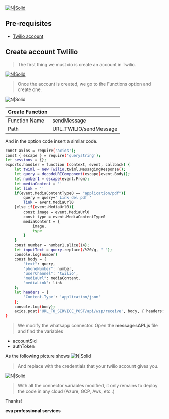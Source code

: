 
[![N|Solid](https://i.ibb.co/LtT31vK/eva-150px.png)](https://eva.bot/)

## Pre-requisites
- [Twilio account](https://www.twilio.com/)

## Create account Twlilio

> The first thing we must do is create an account in Twilio.

[![N|Solid](https://openil.s3-sa-east-1.amazonaws.com/whatsapp/whatsapp02.png)](https://www.twilio.com/)

> Once the account is created, we go to the Functions option and create one.

![N|Solid](https://openil.s3-sa-east-1.amazonaws.com/whatsapp/whatsapp01.png)



| Create Function |   |
| ------ | ------ |
| Function Name | sendMessage |
| Path | URL_TWILIO/sendMessage |

And in the option code insert a similar code.
```sh
const axios = require('axios');
const { escape } = require('querystring');
let sessions = {};
exports.handler = function (context, event, callback) {
    let twiml = new Twilio.twiml.MessagingResponse();
    let query = decodeURIComponent(escape(event.Body));
    let number1 = escape(event.From);
    let mediaContent = ''
    let link = ''
    if(event.MediaContentType0 == "application/pdf"){
        query = query+' Link del pdf '
        link = event.MediaUrl0
    }else if(event.MediaUrl0){
        const image = event.MediaUrl0
        const type = event.MediaContentType0
        mediaContent = {
            image,
            type
        }
    }
    const number = number1.slice(14);
    let inputText = query.replace(/%20/g, " ");
    console.log(number)
    const body = {
        "text": query,
        "phoneNumber": number,
        "userChannel": 'twilio',
        "mediaUrl": mediaContent,
        "mediaLink": link
    };
    let headers = {
        'Content-Type': 'application/json'
    };
    console.log(body);
    axios.post('URL_TO_SERVICE_POST/api/wsp/receive', body, { headers: headers });
}
```
> We modify the whatsapp connector. Open the **messagesAPI.js** file and find the variables
- accountSid
- authToken

As the following picture shows
![N|Solid](https://openil.s3-sa-east-1.amazonaws.com/whatsapp/whatsapp03.png)

> And replace with the credentials that your twilio account gives you.

![N|Solid](https://openil.s3-sa-east-1.amazonaws.com/whatsapp/whatsapp04.png)

> With all the connector variables modified, it only remains to deploy the code in any cloud (Azure, GCP, Aws, etc..)

Thanks!

**eva professional services**